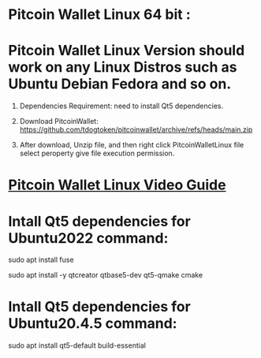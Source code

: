 # Pitcoin Wallet Linux 64 bit :

# Pitcoin Wallet Linux Version should work on any Linux Distros such as Ubuntu Debian Fedora and so on.

1. Dependencies Requirement: need to install Qt5 dependencies.

2. Download PitcoinWallet: 
https://github.com/tdogtoken/pitcoinwallet/archive/refs/heads/main.zip

3. After download, Unzip file, and then right click  PitcoinWalletLinux file select peroperty give file execution permission.

# <p> <a href="https://youtu.be/Zk-xp5xiiGY" target="_blank" class="button">Pitcoin Wallet Linux Video Guide</a></P>

# Intall Qt5 dependencies for Ubuntu2022 command:

sudo apt install fuse

sudo apt install -y qtcreator qtbase5-dev qt5-qmake cmake

# Intall Qt5 dependencies for Ubuntu20.4.5 command:

sudo apt install qt5-default build-essential
